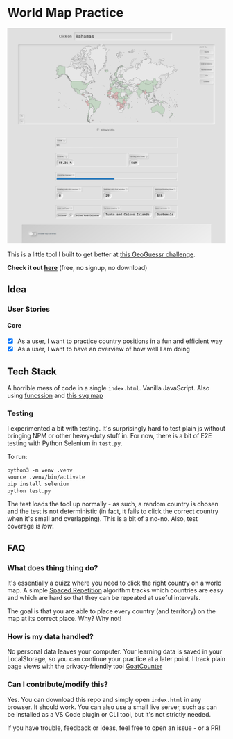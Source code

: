 # World Map Practice

![Screenshot of the app](./screenshot.png)

This is a little tool I built to get better at [this GeoGuessr challenge](https://www.geoguessr.com/vgp/3355).

**Check it out [here](https://learn-worldmap.netlify.app/)** (free, no signup, no download)

## Idea

### User Stories

#### Core

* [x] As a user, I want to practice country positions in a fun and efficient way
* [x] As a user, I want to have an overview of how well I am doing

## Tech Stack

A horrible mess of code in a single `index.html`. Vanilla JavaScript. Also using [funcssion](https://funcssion.com/) and [this svg map](https://github.com/VictorCazanave/svg-maps/tree/master/packages/world)

### Testing

I experimented a bit with testing. It's surprisingly hard to test plain js without bringing NPM or other heavy-duty stuff in. For now, there is a bit of E2E testing with Python Selenium in `test.py`.

To run:

```
python3 -m venv .venv
source .venv/bin/activate
pip install selenium
python test.py

```

The test loads the tool up normally - as such, a random country is chosen and the test is not deterministic (in fact, it fails to click the correct country when it's small and overlapping). This is a bit of a no-no. Also, test coverage is *low*.


## FAQ

### What does thing thing do?

It's essentially a quizz where you need to click the right country on a world map. A simple [Spaced Repetition](https://en.wikipedia.org/wiki/Spaced_repetition) algorithm tracks which countries are easy and which are hard so that they can be repeated at useful intervals.

The goal is that you are able to place every country (and territory) on the map at its correct place. Why? Why not!

### How is my data handled?

No personal data leaves your computer. Your learning data is saved in your LocalStorage, so you can continue your practice at a later point. I track plain page views with the privacy-friendly tool [GoatCounter](https://www.goatcounter.com/)

### Can I contribute/modify this?

Yes. You can download this repo and simply open `index.html` in any browser. It should work. You can also use a small live server, such as can be installed as a VS Code plugin or CLI tool, but it's not strictly needed.

If you have trouble, feedback or ideas, feel free to open an issue - or a PR!